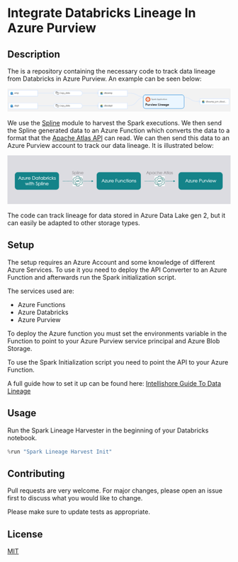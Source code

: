 # Integrate Databricks Lineage In Azure Purview

## Description
The is a repository containing the necessary code to track data lineage from Databricks in Azure Purview. An example can be seen below:

![alt text](images/purview_showcase.PNG "Overview of data lineage in Azure Purview")


We use the [Spline](https://absaoss.github.io/spline/) module to harvest the Spark executions. We then send the Spline generated data to an Azure Function which converts the data to a format that the [Apache Atlas API](https://atlas.apache.org/#/) can read. We can then send this data to an Azure Purview account to track our data lineage. It is illustrated below: 

![alt text](images/purview_architecture.PNG "Architecture")

The code can track lineage for data stored in Azure Data Lake gen 2, but it can easily be adapted to other storage types.

## Setup
The setup requires an Azure Account and some knowledge of different Azure Services. To use it you need to deploy the API Converter to an Azure Function and afterwards run the Spark initialization script. 

The services used are: 
 * Azure Functions 
 * Azure Databricks 
 * Azure Purview

To deploy the Azure function you must set the environments variable in the Function to point to your Azure Purview service principal and Azure Blob Storage. 

To use the Spark Initialization script you need to point the API to your Azure Function. 

A full guide how to set it up can be found here: [Intellishore Guide To Data Lineage](https://intellishore.dk)

## Usage
Run the Spark Lineage Harvester in the beginning of your Databricks notebook. 
```python
%run "Spark Lineage Harvest Init"
```
## Contributing
Pull requests are very welcome. For major changes, please open an issue first to discuss what you would like to change.

Please make sure to update tests as appropriate.

## License
[MIT](https://choosealicense.com/licenses/mit/)